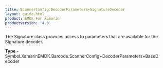 ```yaml
---
title: ScannerConfig.DecoderParameters+SignatureDecoder
layout: guide.html
product: EMDK For Xamarin 
productversion: '4.0' 
---
```

The Signature class provides access to parameters that are available for the Signature decoder.

**Type** - Symbol.XamarinEMDK.Barcode.ScannerConfig+DecoderParameters+BaseDecoder


